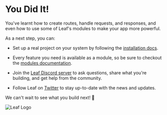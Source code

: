 # You Did It!

You've learnt how to create routes, handle requests, and responses, and even how to use some of Leaf's modules to make your app more powerful.

As a next step, you can:

- Set up a real project on your system by following the [installation docs](/docs/#creating-a-new-app).

- Every feature you need is available as a module, so be sure to checkout the [modules documentation](/docs/modules).

- Join the [Leaf Discord server](https://discord.gg/SpmNs4S) to ask questions, share what you're building, and get help from the community.

- Follow Leaf on [Twitter](https://twitter.com/leafphp) to stay up-to-date with the news and updates.

We can't wait to see what you build next! 🚀

<img src="https://github.com/user-attachments/assets/838c6cba-40f3-469a-852b-66b24aea20e3" alt="Leaf Logo" class="w-full" />
